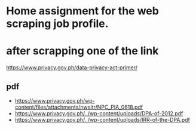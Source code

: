 # Home assignment for the web scraping job profile.

# after scrapping one of the link

https://www.privacy.gov.ph/data-privacy-act-primer/

## pdf
* https://www.privacy.gov.ph/wp-content/files/attachments/nwsltr/NPC_PIA_0618.pdf
* https://www.privacy.gov.ph/../wp-content/uploads/DPA-of-2012.pdf
* https://www.privacy.gov.ph/../wp-content/uploads/IRR-of-the-DPA.pdf